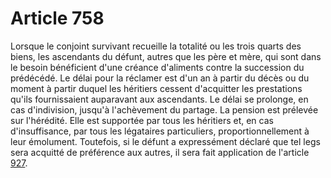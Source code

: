 # Article 758

Lorsque le conjoint survivant recueille la totalité ou les trois quarts des biens, les ascendants du défunt, autres que les père et mère, qui sont dans le besoin bénéficient d'une créance d'aliments contre la succession du prédécédé. Le délai pour la réclamer est d'un an à partir du décès ou du moment à partir duquel les héritiers cessent d'acquitter les prestations qu'ils fournissaient auparavant aux ascendants. Le délai se prolonge, en cas d'indivision, jusqu'à l'achèvement du partage. La pension est prélevée sur l'hérédité. Elle est supportée par tous les héritiers et, en cas d'insuffisance, par tous les légataires particuliers, proportionnellement à leur émolument. Toutefois, si le défunt a expressément déclaré que tel legs sera acquitté de préférence aux autres, il sera fait application de l'article <a href='/code-civil/livre-iii-des-differentes-manieres-dont-on-acquiert-la-propriete/titre-ii-des-donations-entre-vifs-et-des-testaments-en-vigueur-jusquau-1er-janvier-2007/chapitre-iii-de-la-portion-de-biens-disponible-et-de-la-reduction/section-2-de-la-reduction-des-donations-et-legs/927.md' title='Code civil - art. 927 (V)'>927</a>.